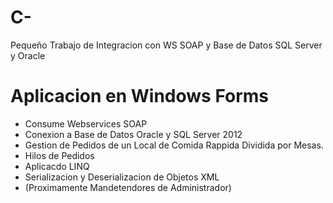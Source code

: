 # C-
Pequeño Trabajo de Integracion con WS SOAP y Base de Datos SQL Server y Oracle

Aplicacion en Windows Forms
===========================

- Consume Webservices SOAP
- Conexion a Base de Datos Oracle y SQL Server 2012
- Gestion de Pedidos de un Local de Comida Rappida Dividida por Mesas.
- Hilos de Pedidos
- Aplicacdo LINQ 
- Serializacion y Deserializacion de Objetos XML
- (Proximamente Mandetendores de Administrador)
